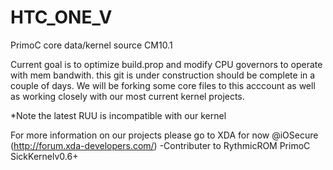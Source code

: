 HTC_ONE_V
=========

PrimoC core data/kernel source CM10.1

Current goal is to optimize build.prop and modify CPU governors to operate with mem bandwith. this git is under construction
should be complete in a couple of days. We will be forking some core files to this acccount as well as working closely with 
our most current kernel projects. 

*Note the latest RUU is incompatible with our kernel

For more information on our projects please go to XDA for now @iOSecure (http://forum.xda-developers.com/)
-Contributer to RythmicROM PrimoC SickKernelv0.6+
